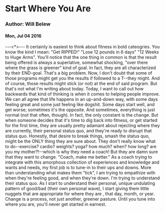 # Start Where You Are
### Author: Will Belew
#### Mon, Jul 04 2016
---<*>---
It certainly is easiest to think about fitness in bold cateogries. You know the kind I mean: "Get RIPPED!" "Lose 12 pounds in 6 days" "12 Weeks to Huge Arms".  You'll notice that the one thing in common is that the result being offered is always a superlative, somewhat shocking, "over there where the grass is greener" kind of goal. In fact, they are all characterized by their END-goal. That's a big problem.  Now, I don't doubt that some of those programs might get you the results if followed to a T--they might. And of course, those results might stick (or not) at the end of said program. But that's not what I'm writing about today. Today, I want to call out how backwards that kind of  thinking  is when it comes to helping people improve.  We can all agree that life happens in an up-and-down way, with some days feeling great and some just feeling like dogshit. Some days start well, and get worse; sometimes it's the opposite. And sometimes, everything is just normal (not that often, though). In fact, the  only  constant is the change.  But when someone decides that it's time to dig back into fitness, or get started for the first time, they are usually pretty adamant about rejecting where they are currently, their personal status quo, and they're ready to disrupt that status quo. Honestly, that desire to break things, smash the status quo, might be the ONLY thing they are sure about.  They don't really know what to do--exercise? cardio? weights? yoga? how much? when? how long? are you my mother?!--which is why they need a coach! But they are damn sure that they want to change.  "Coach, make me better." As a coach trying to integrate with this amorphous collection of experiences and knowledge and wants and needs, my first job is to tune-in to their ups and downs. More than understanding  what  makes them "tick", I am trying to empathize with  when  they're feeling good, and  when  they're down. I'm trying to understand their status quo.  As I start to understand their personal, unique undulating pattern of good/bad (their own personal wave), I start giving them little nuggets  that are appropriate for where they are , that day, month, or year.  Change is a process, not just another, greener pasture. Until you tune into where you are, you'll never get started in earnest. 
                        
